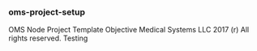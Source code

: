 ### oms-project-setup
OMS Node Project Template
Objective Medical Systems LLC 2017 (r) All rights reserved.
Testing
